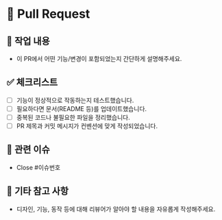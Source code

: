 # 🚀 Pull Request

## 📌 작업 내용

- 이 PR에서 어떤 기능/변경이 포함되었는지 간단하게 설명해주세요.

## ✅ 체크리스트

- [ ] 기능이 정상적으로 작동하는지 테스트했습니다.
- [ ] 필요하다면 문서(README 등)를 업데이트했습니다.
- [ ] 중복된 코드나 불필요한 파일을 정리했습니다.
- [ ] PR 제목과 커밋 메시지가 컨벤션에 맞게 작성되었습니다.

## 📎 관련 이슈

- Close #이슈번호

## 💬 기타 참고 사항

- 디자인, 기능, 동작 등에 대해 리뷰어가 알아야 할 내용을 자유롭게 작성해주세요.
